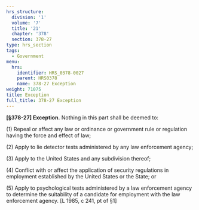 ```yaml
---
hrs_structure:
  division: '1'
  volume: '7'
  title: '21'
  chapter: '378'
  section: 378-27
type: hrs_section
tags:
  - Government
menu:
  hrs:
    identifier: HRS_0378-0027
    parent: HRS0378
    name: 378-27 Exception
weight: 71075
title: Exception
full_title: 378-27 Exception
---
```

**[§378-27] Exception.** Nothing in this part shall be deemed to:

(1) Repeal or affect any law or ordinance or government rule or regulation having the force and effect of law;

(2) Apply to lie detector tests administered by any law enforcement agency;

(3) Apply to the United States and any subdivision thereof;

(4) Conflict with or affect the application of security regulations in employment established by the United States or the State; or

(5) Apply to psychological tests administered by a law enforcement agency to determine the suitability of a candidate for employment with the law enforcement agency. [L 1985, c 241, pt of §1]